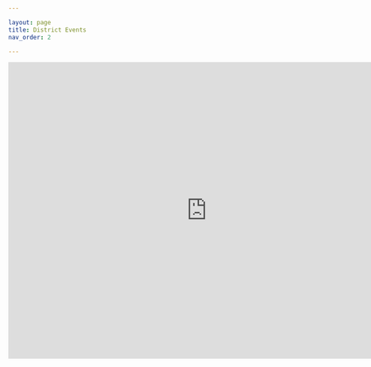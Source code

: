 ```yaml
---

layout: page
title: District Events
nav_order: 2

---
```

<iframe src="https://calendar.google.com/calendar/embed?src=admin%40flintlockscouting.org&ctz=America%2FNew_York" style="border: 0" width="800" height="600" frameborder="0" scrolling="no">
 

</iframe>


